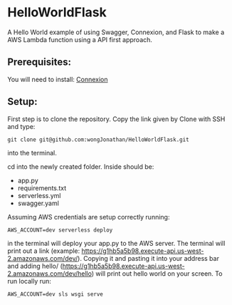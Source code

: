 # HelloWorldFlask
A Hello World example of using Swagger, Connexion, and Flask to make a AWS Lambda function using a API first approach.

## Prerequisites:
You will need to install:
[Connexion](https://github.com/zalando/connexion)

## Setup:

First step is to clone the repository. Copy the link given by Clone with SSH and type:
```
git clone git@github.com:wongJonathan/HelloWorldFlask.git
```
into the terminal.

cd into the newly created folder. Inside should be:
* app.py
* requirements.txt
* serverless.yml
* swagger.yaml

Assuming AWS credentials are setup correctly running:
```
AWS_ACCOUNT=dev serverless deploy
```
in the terminal will deploy your app.py to the AWS server. The terminal will print out a link (example: https://g1hb5a5b98.execute-api.us-west-2.amazonaws.com/dev/). Copying it and pasting it into your address bar and adding hello/ (https://g1hb5a5b98.execute-api.us-west-2.amazonaws.com/dev/hello) will print out hello world on your screen.
To run locally run:
```
AWS_ACCOUNT=dev sls wsgi serve
```

